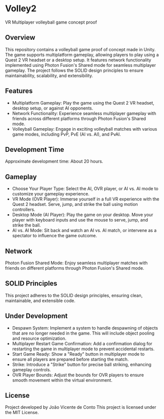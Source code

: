 # Volley2
VR Multiplayer volleyball game concept proof 

## Overview
This repository contains a volleyball game proof of concept made in Unity. The game supports multiplatform gameplay, allowing players to play using a Quest 2 VR headset or a desktop setup. It features network functionality implemented using Photon Fusion's Shared mode for seamless multiplayer gameplay. The project follows the SOLID design principles to ensure maintainability, scalability, and extensibility.

## Features
- Multiplatform Gameplay: Play the game using the Quest 2 VR headset, desktop setup, or against AI opponents.
- Network Functionality: Experience seamless multiplayer gameplay with friends across different platforms through Photon Fusion's Shared mode.
- Volleyball Gameplay: Engage in exciting volleyball matches with various game modes, including PvP, PvE (AI vs. AI), and PvAI.

## Development Time
Approximate development time: About 20 hours.

## Gameplay
- Choose Your Player Type: Select the AI, OVR player, or AI vs. AI mode to customize your gameplay experience.
- VR Mode (OVR Player): Immerse yourself in a full VR experience with the Quest 2 headset. Serve, jump, and strike the ball using motion controllers.
- Desktop Mode (AI Player): Play the game on your desktop. Move your player with keyboard inputs and use the mouse to serve, jump, and strike the ball.
- AI vs. AI Mode: Sit back and watch an AI vs. AI match, or intervene as a spectator to influence the game outcome.

## Network
Photon Fusion Shared Mode: Enjoy seamless multiplayer matches with friends on different platforms through Photon Fusion's Shared mode.

## SOLID Principles
This project adheres to the SOLID design principles, ensuring clean, maintainable, and extensible code.

## Under Development
- Despawn System: Implement a system to handle despawning of objects that are no longer needed in the game. This will include object pooling and resource optimization.
- Multiplayer Restart Game Confirmation: Add a confirmation dialog for restarting the game in multiplayer mode to prevent accidental restarts.
- Start Game Ready: Show a "Ready" button in multiplayer mode to ensure all players are prepared before starting the match.
- Strike: Introduce a "Strike" button for precise ball striking, enhancing gameplay controls.
- OVR Player Bounds: Adjust the bounds for OVR players to ensure smooth movement within the virtual environment.

## License
Project developed by João Vicente de Conto
This project is licensed under the MIT License.

